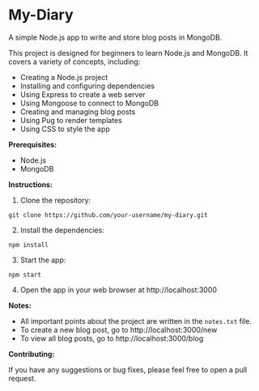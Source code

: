 # My-Diary

A simple Node.js app to write and store blog posts in MongoDB.

This project is designed for beginners to learn Node.js and MongoDB. It covers a variety of concepts, including:

* Creating a Node.js project
* Installing and configuring dependencies
* Using Express to create a web server
* Using Mongoose to connect to MongoDB
* Creating and managing blog posts
* Using Pug to render templates
* Using CSS to style the app

**Prerequisites:**

* Node.js
* MongoDB

**Instructions:**

1. Clone the repository:

```
git clone https://github.com/your-username/my-diary.git
```

2. Install the dependencies:

```
npm install
```

3. Start the app:

```
npm start
```

4. Open the app in your web browser at http://localhost:3000

**Notes:**

* All important points about the project are written in the `notes.txt` file.
* To create a new blog post, go to http://localhost:3000/new
* To view all blog posts, go to http://localhost:3000/blog

**Contributing:**

If you have any suggestions or bug fixes, please feel free to open a pull request.
